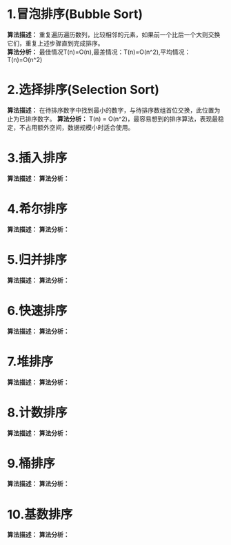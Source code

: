 # 1.冒泡排序(Bubble Sort)
**算法描述：** 重复遍历遍历数列，比较相邻的元素，如果前一个比后一个大则交换它们，重复上述步骤直到完成排序。<br>
**算法分析：** 最佳情况T(n)=O(n),最差情况：T(n)=O(n^2),平均情况：T(n)=O(n^2)
# 2.选择排序(Selection Sort)
**算法描述：** 在待排序数字中找到最小的数字，与待排序数组首位交换，此位置为止为已排序数字。
**算法分析：** T(n) = O(n^2)，最容易想到的排序算法，表现最稳定，不占用额外空间，数据规模小时适合使用。<br>
# 3.插入排序
**算法描述：** 
**算法分析：** 
# 4.希尔排序
**算法描述：** 
**算法分析：** 
# 5.归并排序
**算法描述：** 
**算法分析：** 
# 6.快速排序
**算法描述：** 
**算法分析：** 
# 7.堆排序
**算法描述：** 
**算法分析：** 
# 8.计数排序
**算法描述：** 
**算法分析：** 
# 9.桶排序
**算法描述：** 
**算法分析：** 
# 10.基数排序
**算法描述：** 
**算法分析：** 
